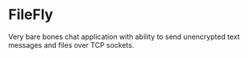 # FileFly
Very bare bones chat application with ability to send unencrypted text messages and files over TCP sockets.
